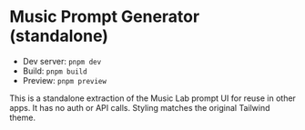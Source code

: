 # Music Prompt Generator (standalone)

- Dev server: `pnpm dev`
- Build: `pnpm build`
- Preview: `pnpm preview`

This is a standalone extraction of the Music Lab prompt UI for reuse in other apps. It has no auth or API calls. Styling matches the original Tailwind theme.
